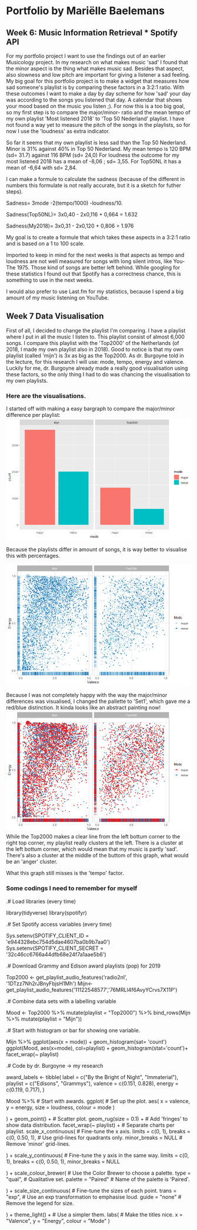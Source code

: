 

# Portfolio by Mariëlle Baelemans
## Week 6: Music Information Retrieval * Spotify API 



For my portfolio project I want to use the findings out of an earlier Musicology project. In my research on what makes music 'sad' I found that the minor aspect is the thing what makes music sad. Besides that aspect, also slowness and low pitch are important for giving a listener a sad feeling. My big goal for this portfolio project is to make a widget that measures how sad someone's playlist is by comparing these factors in a 3:2:1 ratio. With these outcomes I want to make a day by day scheme for how 'sad' your day was according to the songs you listened that day. A calendar that shows your mood based on the music you listen ;). 
For now this is a too big goal, so my first step is to compare the major/minor- ratio and the mean tempo of my own playlist 'Most listened 2018' to 'Top 50 Nederland' playlist.  I have not found a way yet to measure the pitch of the songs in the playlists, so for now I use the 'loudness' as extra indicator. 

So far it seems that my own playlist is less sad than the Top 50 Nederland. 
Minor is 31% against 40% in Top 50 Nederland.
My mean tempo is 120 BPM (sd= 31.7) against 116 BPM (sd= 24,0) 
For loudness the outcome for my most listened 2018 has a mean of -8,06 ; sd= 3,55. For Top50NL it has a mean of -6,64  with sd= 2,84.

I can make a formule to calculate the sadness (because of the different in numbers this formulate is not really accurate, but it is a sketch for futher steps).

Sadness= 3mode -2(tempo/1000) -loudness/10. 

Sadness(Top50NL)= 3x0,40 - 2x0,116 + 0,664 = 1.632

Sadness(My2018)= 3x0,31 - 2x0,120 + 0,806 = 1.976

My goal is to create a formule that which takes these aspects in a 3:2:1 ratio and is based on a 1 to 100 scale. 

Imported to keep in mind for the next weeks is that aspects as tempo and loudness are not well measured for songs with long silent intros, like You- The 1975. Those kind of songs are better left behind. While googling for these statistics I found out that Spotify has a correctness chance, this is something to use in the next weeks. 

I would also prefer to use Last.fm for my statistics, because I spend a big amount of my music listening on YouTube. 

## Week 7 Data Visualisation
First of all, I decided to change the playlist I'm comparing. I have a playlist where I put in all the music I listen to. This playlist consist of almost 6,000 songs. I compare this playlist with the 'Top2000' of the Netherlands (of 2018, I made my own playlist also in 2018). Good to notice is that my own playlist (called 'mijn') is 3x as big as the Top2000. 
As dr. Burgoyne told in the lecture, for this research I will use: mode, tempo, energy and valence. Luckily for me, dr. Burgoyne already made a really good visualisation using these factors, so the only thing I had to do was chancing the visualisation to my own playlists. 


 ### Here are the visualisations.
I started off with making a easy bargraph to compare the major/minor difference per playlist: 
![BarGraphColor](BarGraphColor.png)

Because the playlists differ in amount of songs, it is way better to visualise this with percentages. 

![PlaylistVxE](PlaylistVxE.png)
 
 Because I was not completely happy with the way the major/minor differences was visualised, I changed the pallette to 'Set1', which gave me a red/blue distinction. It kinda looks like an abstract painting now! 
  ![PlaylistVxE](PlaylistVxER.png)
  While the Top2000 makes a clear line from the left bottum corner to the right top corner, my playlist really clusters at the left. There is a cluster at the left bottum corner, which would mean that my music is partly 'sad'.  There's also a cluster at the middle of the buttom of this graph, what would be an 'anger' cluster. 
  
  What this graph still misses is the 'tempo' factor. 

 
 ### Some codings I need to remember for myself
.# Load libraries (every time)

library(tidyverse)
library(spotifyr)

.# Set Spotify access variables (every time)

Sys.setenv(SPOTIFY_CLIENT_ID = 'e944328ebc754d5dae4607ba0b9b7aa0')
Sys.setenv(SPOTIFY_CLIENT_SECRET = '32c46cc6766a44dfb68e24f7a1aae5b6')

.# Download Grammy and Edison award playlists (pop) for 2019

Top2000 <- get_playlist_audio_features('radio2nl', '1DTzz7Nh2rJBnyFbjsH1Mh')
Mijn<- get_playlist_audio_features('11122548577','76MRLl4f6AvyYCrvs7X11P')

.# Combine data sets with a labelling variable

Mood <-
  Top2000 %>% mutate(playlist = "Top2000") %>%
  bind_rows(Mijn %>% mutate(playlist = "Mijn"))

.# Start with histogram or bar for showing one variable.

Mijn %>% ggplot(aes(x = mode)) + geom_histogram(sat= 'count')
ggplot(Mood, aes(x=mode), col=playlist) + geom_histogram(stat='count')+
  facet_wrap(~ playlist)


.# Code by dr. Burgoyne -> my research

award_labels <-
  tibble(
    label = c("By the Bright of Night", "Immaterial"),
    playlist = c("Edisons", "Grammys"),
    valence = c(0.151, 0.828),
    energy = c(0.119, 0.717),
  )
  
  
Mood %>%                       # Start with awards.
  ggplot(                      # Set up the plot.
    aes(
      x = valence,
      y = energy,
      size = loudness,
      colour = mode
    )
    
    
  ) +
  geom_point() +               # Scatter plot.
  geom_rug(size = 0.1) +       # Add 'fringes' to show data distribution.
  facet_wrap(~ playlist) +     # Separate charts per playlist.
  scale_x_continuous(          # Fine-tune the x axis.
    limits = c(0, 1),
    breaks = c(0, 0.50, 1),  # Use grid-lines for quadrants only.
    minor_breaks = NULL      # Remove 'minor' grid-lines.
    
    
  ) +
  scale_y_continuous(          # Fine-tune the y axis in the same way.
    limits = c(0, 1),
    breaks = c(0, 0.50, 1),
    minor_breaks = NULL
    
    
  ) +
  scale_colour_brewer(         # Use the Color Brewer to choose a palette.
    type = "qual",           # Qualitative set.
    palette = "Paired"       # Name of the palette is 'Paired'.
    
    
  ) +
  scale_size_continuous(       # Fine-tune the sizes of each point.
    trans = "exp",           # Use an exp transformation to emphasise loud.
    guide = "none"           # Remove the legend for size.
    
    
  ) +
  theme_light() +              # Use a simpler them.
  labs(                        # Make the titles nice.
    x = "Valence",
    y = "Energy",
    colour = "Mode"
  )
           
           
           
        
           
